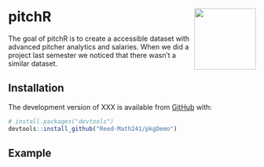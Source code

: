 
<!-- README.md is generated from README.Rmd. Please edit that file -->

<!-- You'll still need to render `README.Rmd` regularly, to keep `README.md` up-to-date. `devtools::build_readme()` is handy for this.  -->

# pitchR <img src= "https://github.com/Reed-Math241/pkgGrpq/blob/master/figs/IMG_0175.png" align="right" width=125 />

<!-- badges: start -->

<!-- badges: end -->

The goal of pitchR is to create a accessible dataset with advanced
pitcher analytics and salaries. When we did a project last semester we
noticed that there wasn’t a similar dataset.

## Installation

The development version of XXX is available from
[GitHub](https://github.com/) with:

``` r
# install.packages("devtools")
devtools::install_github("Reed-Math241/pkgDemo")
```

## Example
